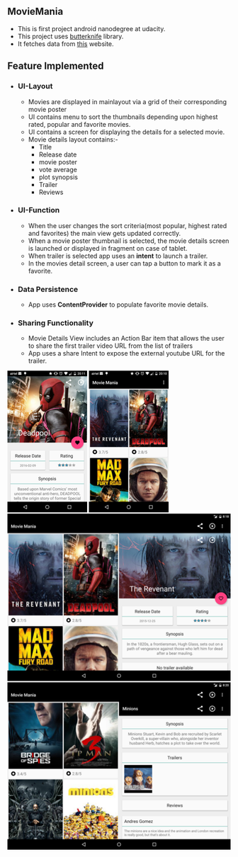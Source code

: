 ## MovieMania
* This is first project android nanodegree at udacity.
* This project uses [butterknife](http://jakewharton.github.io/butterknife/) library.
* It fetches data from [this](https://www.themoviedb.org/) website.

## Feature Implemented
* ### UI-Layout
  * Movies are displayed in mainlayout via a grid of their corresponding movie poster
  * UI contains menu to sort the thumbnails depending upon highest rated, popular and favorite movies.
  * UI contains a screen for displaying the details for a selected movie.
  * Movie details layout contains:-
    * Title
    * Release date
    * movie poster
    * vote average
    * plot synopsis
    * Trailer
    * Reviews
  
* ### UI-Function
  * When the user changes the sort criteria(most popular, highest rated and favorites) the main view gets updated correctly.
  * When a movie poster thumbnail is selected, the movie details screen is launched or displayed in fragment on case of tablet.
  * When trailer is selected app uses an **intent** to launch a trailer.
  * In the movies detail screen, a user can tap a button to mark it as a favorite.

* ### Data Persistence
  * App uses **ContentProvider** to populate favorite movie details.

* ### Sharing Functionality
  * Movie Details View includes an Action Bar item that allows the user to share the first trailer video URL from the list of trailers
  * App uses a share Intent to expose the external youtube URL for the trailer.
 
 ![Alt text](https://github.com/ad-os/MovieMania/blob/master/app/src/main/res/drawable/1.png)
![Alt text](https://github.com/ad-os/MovieMania/blob/master/app/src/main/res/drawable/4.png)
![Alt text](https://github.com/ad-os/MovieMania/blob/master/app/src/main/res/drawable/3.png)
![Alt text](https://github.com/ad-os/MovieMania/blob/master/app/src/main/res/drawable/2.png)
